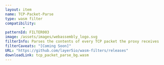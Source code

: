 ```yaml
---
layout: item
name: TCP-Packet-Parse
type: wasm filter
compatibility:
        - 
patternId: FILTER003
image: /assets/images/webassembly_logo.svg
filterInfo: Parses the contents of every TCP packet the proxy receives and logs it.
filterCaveats: "[Coming Soon]"
URL: "https://github.com/layer5io/wasm-filters/releases"
downloadLink: tcp_packet_parse_bg.wasm
---
```

